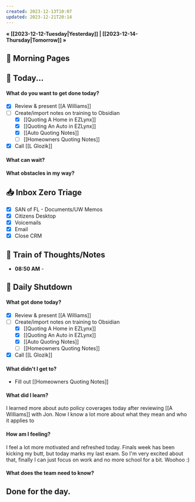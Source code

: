 ```yaml
---
created: 2023-12-13T10:07
updated: 2023-12-21T20:14
---
```

**« [[2023-12-12-Tuesday|Yesterday]] | [[2023-12-14-Thursday|Tomorrow]] »**

## 🌅 Morning Pages

## 📅 Today...
#### What do you want to get done today? 
- [x] Review & present [[A Williams]]
- [ ] Create/import notes on training to Obsidian
	- [x] [[Quoting A Home in EZLynx]]
	- [x] [[Quoting An Auto in EZLynx]]
	- [x] [[Auto Quoting Notes]]
	- [ ] [[Homeowners Quoting Notes]]
- [x] Call [[L Glozik]]
#### What can wait? 

#### What obstacles in my way?


## 📥 Inbox Zero Triage
- [x] SAN of FL - Documents/UW Memos
- [x] Citizens Desktop
- [x] Voicemails
- [x] Email
- [x] Close CRM

## 💭 Train of Thoughts/Notes
- **08:50 AM** - 

## 🌙 Daily Shutdown
#### What got done today?
- [x] Review & present [[A Williams]]
- [ ] Create/import notes on training to Obsidian
	- [x] [[Quoting A Home in EZLynx]]
	- [x] [[Quoting An Auto in EZLynx]]
	- [x] [[Auto Quoting Notes]]
	- [ ] [[Homeowners Quoting Notes]]
- [x] Call [[L Glozik]]
#### What didn't I get to?
- Fill out [[Homeowners Quoting Notes]]
#### What did I learn?
I learned more about auto policy coverages today after reviewing [[A Williams]] with Jon. Now I know a lot more about what they mean and who it applies to
#### How am I feeling?
I feel a lot more motivated and refreshed today. Finals week has been kicking my butt, but today marks my last exam. So I'm very excited about that, finally I can just focus on work and no more school for a bit. Woohoo :)
#### What does the team need to know?


## Done for the day.
